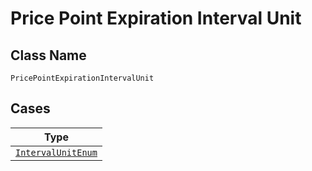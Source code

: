 
# Price Point Expiration Interval Unit

## Class Name

`PricePointExpirationIntervalUnit`

## Cases

| Type |
|  --- |
| [`IntervalUnitEnum`](../../../doc/models/interval-unit-enum.md) |

